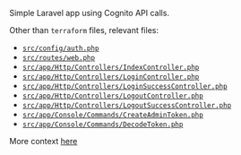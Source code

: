 Simple Laravel app using Cognito API calls.

Other than `terraform` files, relevant files:

* [`src/config/auth.php`](https://github.com/alistaircol/cognito-laravel-integration/blob/main/src/config/auth.php#L111)
* [`src/routes/web.php`](https://github.com/alistaircol/cognito-laravel-integration/blob/main/src/routes/web.php)
* [`src/app/Http/Controllers/IndexController.php`](https://github.com/alistaircol/cognito-laravel-integration/blob/main/src/app/Http/Controllers/IndexController.php)
* [`src/app/Http/Controllers/LoginController.php`](https://github.com/alistaircol/cognito-laravel-integration/blob/main/src/app/Http/Controllers/LoginController.php)
* [`src/app/Http/Controllers/LoginSuccessController.php`](https://github.com/alistaircol/cognito-laravel-integration/blob/main/src/app/Http/Controllers/LoginSuccessController.php)
* [`src/app/Http/Controllers/LogoutController.php`](https://github.com/alistaircol/cognito-laravel-integration/blob/main/src/app/Http/Controllers/LogoutController.php)
* [`src/app/Http/Controllers/LogoutSuccessController.php`](https://github.com/alistaircol/cognito-laravel-integration/blob/main/src/app/Http/Controllers/LogoutSuccessController.php)
* [`src/app/Console/Commands/CreateAdminToken.php`](https://github.com/alistaircol/cognito-laravel-integration/blob/main/src/app/Console/Commands/CreateAdminToken.php)
* [`src/app/Console/Commands/DecodeToken.php`](https://github.com/alistaircol/cognito-laravel-integration/blob/main/src/app/Console/Commands/DecodeToken.php)

More context [here](https://ac93.uk/articles/laravel-integration-with-amazon-cognito/)
